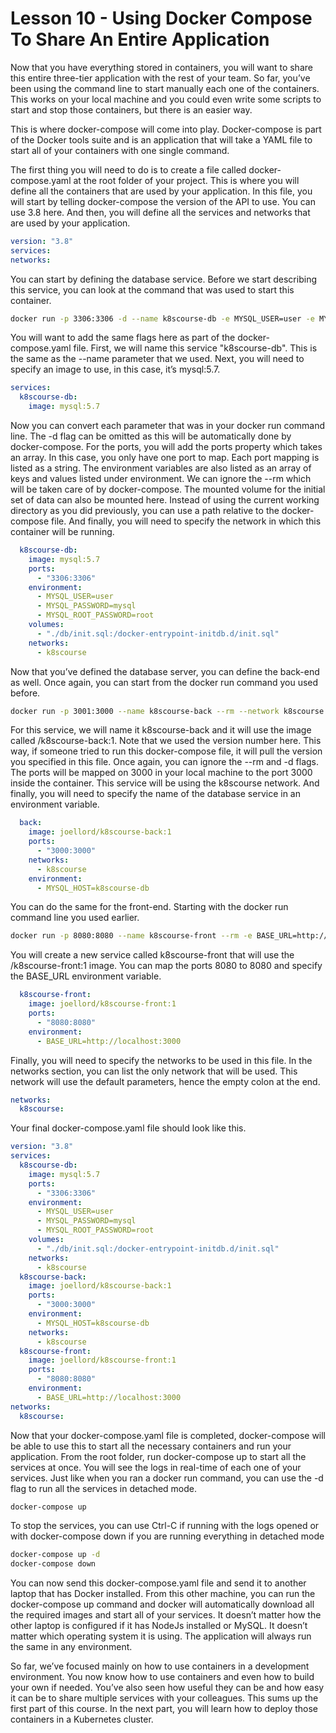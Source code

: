 # Lesson 10 - Using Docker Compose To Share An Entire Application

Now that you have everything stored in containers, you will want to share this entire three-tier application with the rest of your team. So far, you’ve been using the command line to start manually each one of the containers. This works on your local machine and you could even write some scripts to start and stop those containers, but there is an easier way.

This is where docker-compose will come into play. Docker-compose is part of the Docker tools suite and is an application that will take a YAML file to start all of your containers with one single command.  

The first thing you will need to do is to create a file called docker-compose.yaml at the root folder of your project. This is where you will define all the containers that are used by your application. In this file, you will start by telling docker-compose the version of the API to use. You can use 3.8 here. And then, you will define all the services and networks that are used by your application. 

```yaml
version: "3.8"
services: 
networks:
```

You can start by defining the database service. Before we start describing this service, you can look at the command that was used to start this container.

```bash
docker run -p 3306:3306 -d --name k8scourse-db -e MYSQL_USER=user -e MYSQL_PASSWORD=mysql -e MYSQL_ROOT_PASSWORD=root --rm -v $(pwd)/init.sql:/docker-entrypoint-initdb.d/init.sql --network k8scourse mysql:5.7
```

You will want to add the same flags here as part of the docker-compose.yaml file. First, we will name this service "k8scourse-db". This is the same as the --name parameter that we used. Next, you will need to specify an image to use, in this case, it’s mysql:5.7.

```yaml
services:
  k8scourse-db:
    image: mysql:5.7
```

Now you can convert each parameter that was in your docker run command line. The -d flag can be omitted as this will be automatically done by docker-compose. For the ports, you will add the ports property which takes an array. In this case, you only have one port to map. Each port mapping is listed as a string. The environment variables are also listed as an array of keys and values listed under environment. We can ignore the --rm which will be taken care of by docker-compose. The mounted volume for the initial set of data can also be mounted here. Instead of using the current working directory as you did previously, you can use a path relative to the docker-compose file. And finally, you will need to specify the network in which this container will be running.

```yaml
  k8scourse-db:
    image: mysql:5.7
    ports: 
      - "3306:3306"
    environment:
      - MYSQL_USER=user
      - MYSQL_PASSWORD=mysql
      - MYSQL_ROOT_PASSWORD=root
    volumes:
      - "./db/init.sql:/docker-entrypoint-initdb.d/init.sql"
    networks:
      - k8scourse
```

Now that you’ve defined the database server, you can define the back-end as well. Once again, you can start from the docker run command you used before.

```bash
docker run -p 3001:3000 --name k8scourse-back --rm --network k8scourse -e MYSQL_HOST=k8scourse-db -d k8scourse-back
```

For this service, we will name it k8scourse-back and it will use the image called <username>/k8scourse-back:1. Note that we used the version number here. This way, if someone tried to run this docker-compose file, it will pull the version you specified in this file. Once again, you can ignore the --rm and -d flags. The ports will be mapped on 3000 in your local machine to the port 3000 inside the container. This service will be using the k8scourse network. And finally, you will need to specify the name of the database service in an environment variable.

```yaml
  back:
    image: joellord/k8scourse-back:1
    ports:
      - "3000:3000"
    networks:
      - k8scourse
    environment:
      - MYSQL_HOST=k8scourse-db
```

You can do the same for the front-end. Starting with the docker run command line you used earlier.

```bash
docker run -p 8080:8080 --name k8scourse-front --rm -e BASE_URL=http://localhost:3001 -d k8scourse-front
```

You will create a new service called k8scourse-front that will use the <username>/k8scourse-front:1 image. You can map the ports 8080 to 8080 and specify the BASE_URL environment variable.

```yaml
  k8scourse-front:
    image: joellord/k8scourse-front:1
    ports:
      - "8080:8080"
    environment:
      - BASE_URL=http://localhost:3000
```

Finally, you will need to specify the networks to be used in this file. In the networks section, you can list the only network that will be used. This network will use the default parameters, hence the empty colon at the end.

```yaml
networks:
  k8scourse:
```

Your final docker-compose.yaml file should look like this.

```yaml
version: "3.8"
services:
  k8scourse-db:
    image: mysql:5.7
    ports:
      - "3306:3306"
    environment:
      - MYSQL_USER=user
      - MYSQL_PASSWORD=mysql
      - MYSQL_ROOT_PASSWORD=root
    volumes:
      - "./db/init.sql:/docker-entrypoint-initdb.d/init.sql"
    networks:
      - k8scourse
  k8scourse-back:
    image: joellord/k8scourse-back:1
    ports:
      - "3000:3000"
    environment:
      - MYSQL_HOST=k8scourse-db
    networks:
      - k8scourse
  k8scourse-front:
    image: joellord/k8scourse-front:1
    ports:
      - "8080:8080"
    environment:
      - BASE_URL=http://localhost:3000
networks:
  k8scourse:
```

Now that your docker-compose.yaml file is completed, docker-compose will be able to use this to start all the necessary containers and run your application. From the root folder, run docker-compose up to start all the services at once. You will see the logs in real-time of each one of your services. Just like when you ran a docker run command, you can use the -d flag to run all the services in detached mode.

```bash
docker-compose up
```

To stop the services, you can use Ctrl-C if running with the logs opened or with docker-compose down if you are running everything in detached mode

```bash
docker-compose up -d
docker-compose down
```

You can now send this docker-compose.yaml file and send it to another laptop that has Docker installed. From this other machine, you can run the docker-compose up command and docker will automatically download all the required images and start all of your services. It doesn’t matter how the other laptop is configured if it has NodeJs installed or MySQL. It doesn’t matter which operating system it is using. The application will always run the same in any environment.

So far, we’ve focused mainly on how to use containers in a development environment. You now know how to use containers and even how to build your own if needed. You’ve also seen how useful they can be and how easy it can be to share multiple services with your colleagues. This sums up the first part of this course. In the next part, you will learn how to deploy those containers in a Kubernetes cluster.

